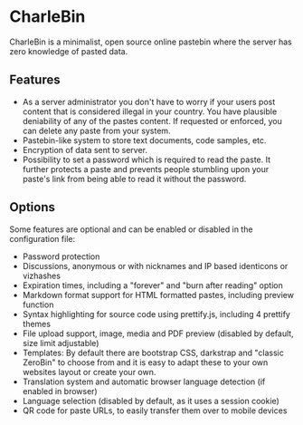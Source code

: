# CharleBin

CharleBin is a minimalist, open source online pastebin where the server has zero knowledge of pasted data.

## Features
- As a server administrator you don't have to worry if your users post content that is considered illegal in your country. You have plausible deniability of any of the pastes content. If requested or enforced, you can delete any paste from your system.
- Pastebin-like system to store text documents, code samples, etc.
- Encryption of data sent to server.
- Possibility to set a password which is required to read the paste. It further protects a paste and prevents people stumbling upon your paste's link from being able to read it without the password.

## Options
Some features are optional and can be enabled or disabled in the configuration file:
- Password protection
- Discussions, anonymous or with nicknames and IP based identicons or vizhashes
- Expiration times, including a "forever" and "burn after reading" option
- Markdown format support for HTML formatted pastes, including preview function
- Syntax highlighting for source code using prettify.js, including 4 prettify themes
- File upload support, image, media and PDF preview (disabled by default, size limit adjustable)
- Templates: By default there are bootstrap CSS, darkstrap and "classic ZeroBin" to choose from and it is easy to adapt these to your own websites layout or create your own.
- Translation system and automatic browser language detection (if enabled in browser)
- Language selection (disabled by default, as it uses a session cookie)
- QR code for paste URLs, to easily transfer them over to mobile devices
